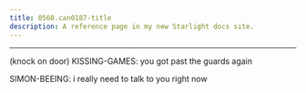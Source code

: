 ```yaml
---
title: 0560.can0187-title
description: A reference page in my new Starlight docs site.
---
```

----- 
(knock on door) 
KISSING-GAMES: you got past the guards again
 
SIMON-BEEING: i really need to talk to you right now
 
